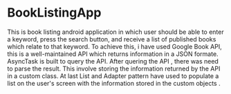 # BookListingApp
This is book listing android application in which user should be able to enter a keyword, press the search button, and receive a list of published books which relate to that keyword. 
To achieve this, i have used Google Book API, this is a well-maintained API which returns information in a JSON formate. AsyncTask is built to query the API. After quering the API , there was need to parse the result. This involve storing the information returned by the API in a custom class. At last List and Adapter pattern have used to populate a list on the user's screen with the information stored in the custom objects .
